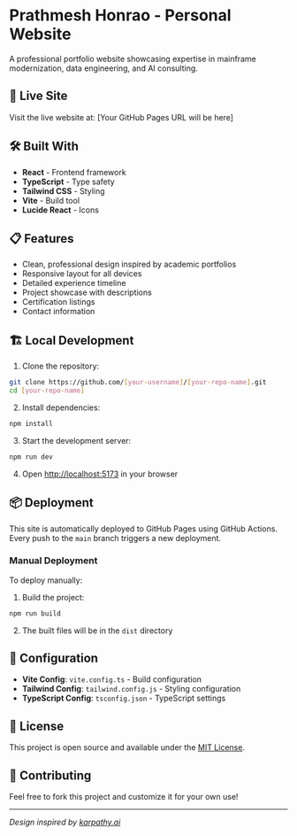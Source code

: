 # Prathmesh Honrao - Personal Website

A professional portfolio website showcasing expertise in mainframe modernization, data engineering, and AI consulting.

## 🚀 Live Site

Visit the live website at: [Your GitHub Pages URL will be here]

## 🛠️ Built With

- **React** - Frontend framework
- **TypeScript** - Type safety
- **Tailwind CSS** - Styling
- **Vite** - Build tool
- **Lucide React** - Icons

## 📋 Features

- Clean, professional design inspired by academic portfolios
- Responsive layout for all devices
- Detailed experience timeline
- Project showcase with descriptions
- Certification listings
- Contact information

## 🏗️ Local Development

1. Clone the repository:
```bash
git clone https://github.com/[your-username]/[your-repo-name].git
cd [your-repo-name]
```

2. Install dependencies:
```bash
npm install
```

3. Start the development server:
```bash
npm run dev
```

4. Open [http://localhost:5173](http://localhost:5173) in your browser

## 📦 Deployment

This site is automatically deployed to GitHub Pages using GitHub Actions. Every push to the `main` branch triggers a new deployment.

### Manual Deployment

To deploy manually:

1. Build the project:
```bash
npm run build
```

2. The built files will be in the `dist` directory

## 🔧 Configuration

- **Vite Config**: `vite.config.ts` - Build configuration
- **Tailwind Config**: `tailwind.config.js` - Styling configuration
- **TypeScript Config**: `tsconfig.json` - TypeScript settings

## 📄 License

This project is open source and available under the [MIT License](LICENSE).

## 🤝 Contributing

Feel free to fork this project and customize it for your own use!

---

*Design inspired by [karpathy.ai](https://karpathy.ai)*
